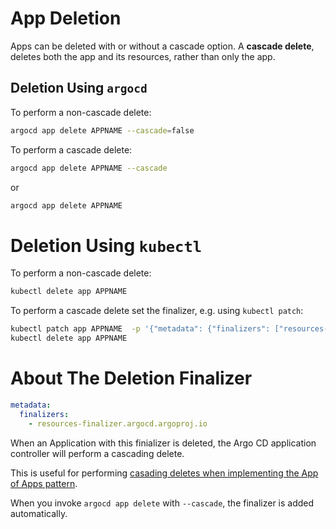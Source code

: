 # App Deletion

Apps can be deleted with or without a cascade option. A **cascade delete**, deletes both the app and its resources, rather than only the app.

## Deletion Using `argocd`

To perform a non-cascade delete:

```bash
argocd app delete APPNAME --cascade=false
```

To perform a cascade delete:

```bash
argocd app delete APPNAME --cascade
```

or

```bash
argocd app delete APPNAME
```

# Deletion Using `kubectl`

To perform a non-cascade delete:

```bash
kubectl delete app APPNAME
```

To perform a cascade delete set the finalizer, e.g. using `kubectl patch`:

```bash
kubectl patch app APPNAME  -p '{"metadata": {"finalizers": ["resources-finalizer.argocd.argoproj.io"]}}' --type merge
kubectl delete app APPNAME
```

# About The Deletion Finalizer

```yaml
metadata:
  finalizers:
    - resources-finalizer.argocd.argoproj.io
```

When an Application with this finializer is deleted, the Argo CD application controller will perform a cascading delete.

This is useful for performing [casading deletes when implementing the App of Apps pattern](https://argo-cd.readthedocs.io/en/stable/operator-manual/cluster-bootstrapping/#cascading-deletion).

When you invoke `argocd app delete` with `--cascade`, the finalizer is added automatically.
